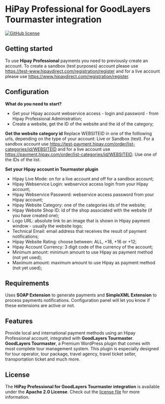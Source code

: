# HiPay Professional for GoodLayers Tourmaster integration

[![GitHub license](https://img.shields.io/badge/license-Apache%202-blue.svg)](https://raw.githubusercontent.com/hipay/hipay-enterprise-sdk-prestashop/master/LICENSE.md)

## Getting started

To use **Hipay Professional** payments you need to previously create an account. To create a sandbox (test purposes) account please use https://test-www.hipaydirect.com/registration/register and for a live account please use https://www.hipaydirect.com/registration/register.

## Configuration

**What do you need to start?**
- Get your Hipay account webservice access - login and password - from Hipay Professional Administration;
- Create a website, get the ID of the website and the id of the category;

**Get the website category id**
Replace WEBSITEID in one of the folllowing urls, depending on the type of your account: Live or Sandbox (test). For a sandbox account use https://test-payment.hipay.com/order/list-categories/id/WEBSITEID and for a live account use https://payment.hipay.com/order/list-categories/id/WEBSITEID. Use one of the IDs of the list.

**Set your Hipay account in Tourmaster plugin**
- Hipay Live Mode: on for a live account and off for a sandbox account;
- Hipay Webservice Login: webservice access login from your Hipay account;
- Hipay Webservice Password: webservice access password from your Hipay account;
- Hipay Website Category: one of the categories ids of the website;
- Hipay Website Shop ID: id of the shop associated with the website (if you have created one);
- Logo URL: absolute link to an image that is shown in Hipay payment window - usually the website logo;
- Technical Email: email address that receives the result of payment notifications;
- Hipay Website Rating: choose between: ALL, +18, +16 or +12;
- Hipay Account Currency: 3 digit code of the currency of the account;
- Minimum amount: minimum amount to use Hipay as payment method (not yet used);
- Maximum amount: maximum amount to use Hipay as payment method (not yet used);

## Requirements

Uses **SOAP Extension** to generate payments and **SimpleXML Extension** to process payments notifications. Configuration panel will let you know if these extensions are active or not.

## Features

Provide local and international payment methods using an Hipay Professional account, integrated with **GoodLayers Tourmaster**. **GoodLayers Tourmaster**, a Premium WordPress plugin that comes with most complete tour management system. This plugin is especially designed for tour operator, tour package, travel agency, travel ticket seller, transportation ticket and much more.

## License

The **HiPay Professional for GoodLayers Tourmaster integration** is available under the **Apache 2.0 License**. Check out the [license file][project-license] for more information.

[project-issues]: https://github.com/hipaypt/hipay-professional-tourmaster/issues
[project-license]: LICENSE.md
[project-changelog]: CHANGELOG.md
